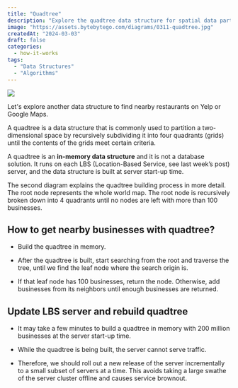 ```yaml
---
title: "Quadtree"
description: "Explore the quadtree data structure for spatial data partitioning."
image: "https://assets.bytebytego.com/diagrams/0311-quadtree.jpg"
createdAt: "2024-03-03"
draft: false
categories:
  - how-it-works
tags:
  - "Data Structures"
  - "Algorithms"
---
```


![](https://assets.bytebytego.com/diagrams/0311-quadtree.jpg)

Let's explore another data structure to find nearby restaurants on Yelp or Google Maps.

A quadtree is a data structure that is commonly used to partition a two-dimensional space by recursively subdividing it into four quadrants (grids) until the contents of the grids meet certain criteria.

A quadtree is an **in-memory data structure** and it is not a database solution. It runs on each LBS (Location-Based Service, see last week’s post) server, and the data structure is built at server start-up time.

The second diagram explains the quadtree building process in more detail. The root node represents the whole world map. The root node is recursively broken down into 4 quadrants until no nodes are left with more than 100 businesses.

## How to get nearby businesses with quadtree?

*   Build the quadtree in memory.

*   After the quadtree is built, start searching from the root and traverse the tree, until we find the leaf node where the search origin is.

*   If that leaf node has 100 businesses, return the node. Otherwise, add businesses from its neighbors until enough businesses are returned.

## Update LBS server and rebuild quadtree

*   It may take a few minutes to build a quadtree in memory with 200 million businesses at the server start-up time.

*   While the quadtree is being built, the server cannot serve traffic.

*   Therefore, we should roll out a new release of the server incrementally to a small subset of servers at a time. This avoids taking a large swathe of the server cluster offline and causes service brownout.
